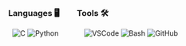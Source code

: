 ### &nbsp; Languages 🖥 &nbsp; &nbsp; &nbsp; &nbsp; Tools 🛠️
&nbsp; &nbsp; ![C](https://img.shields.io/badge/-C-000000?style=flat&logo=c) ![Python](https://img.shields.io/badge/-Python-000000?style=flat&logo=python) &nbsp; &nbsp; &nbsp; &nbsp; &nbsp; &nbsp; ![VSCode](https://img.shields.io/badge/-VSCode-000000?style=flat&logo=visual-studio-code&logoColor=007acc) ![Bash](https://img.shields.io/badge/-Bash-000000?style=flat&logo=gnu%20bash) ![GitHub](https://img.shields.io/badge/-GitHub-000000?style=flat&logo=github&logoColor=FFFFFF)
